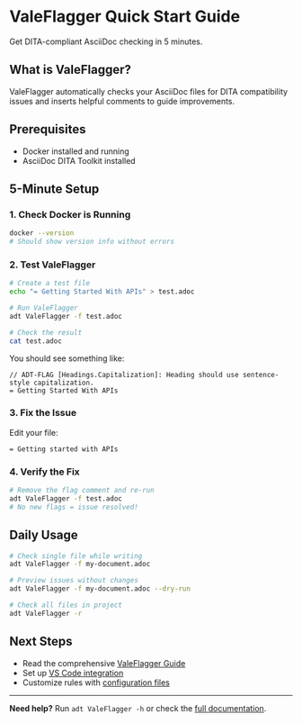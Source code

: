 # ValeFlagger Quick Start Guide

Get DITA-compliant AsciiDoc checking in 5 minutes.

## What is ValeFlagger?

ValeFlagger automatically checks your AsciiDoc files for DITA compatibility issues and inserts helpful comments to guide improvements.

## Prerequisites

- Docker installed and running
- AsciiDoc DITA Toolkit installed

## 5-Minute Setup

### 1. Check Docker is Running

```bash
docker --version
# Should show version info without errors
```

### 2. Test ValeFlagger

```bash
# Create a test file
echo "= Getting Started With APIs" > test.adoc

# Run ValeFlagger
adt ValeFlagger -f test.adoc

# Check the result
cat test.adoc
```

You should see something like:
```asciidoc
// ADT-FLAG [Headings.Capitalization]: Heading should use sentence-style capitalization.
= Getting Started With APIs
```

### 3. Fix the Issue

Edit your file:
```asciidoc
= Getting started with APIs
```

### 4. Verify the Fix

```bash
# Remove the flag comment and re-run
adt ValeFlagger -f test.adoc
# No new flags = issue resolved!
```

## Daily Usage

```bash
# Check single file while writing
adt ValeFlagger -f my-document.adoc

# Preview issues without changes
adt ValeFlagger -f my-document.adoc --dry-run

# Check all files in project
adt ValeFlagger -r
```

## Next Steps

- Read the comprehensive [ValeFlagger Guide](ValeFlagger.md)
- Set up [VS Code integration](ValeFlagger.md#vs-code-integration)
- Customize rules with [configuration files](ValeFlagger.md#advanced-configuration)

---

**Need help?** Run `adt ValeFlagger -h` or check the [full documentation](ValeFlagger.md).

